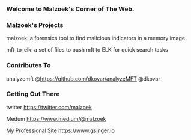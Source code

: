 ### Welcome to Malzoek's Corner of The Web.

### Malzoek's Projects
malzoek:  a forensics tool to find malicious indicators in a memory image

mft_to_elk:  a set of files to push mft to ELK for quick search tasks

### Contributes To
analyzemft @https://github.com/dkovar/analyzeMFT @dkovar

### Getting Out There
twitter https://twitter.com/malzoek

Medum https://www.medium/@malzoek

My Professional Site https://www.gsinger.io
